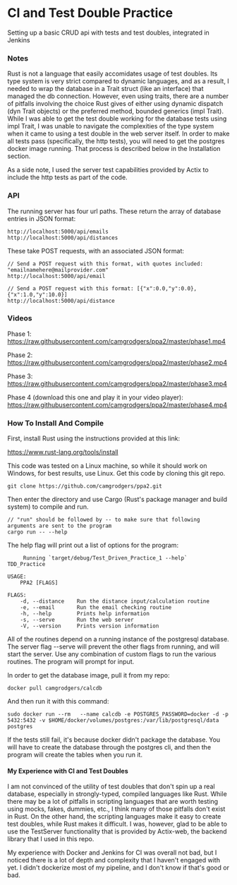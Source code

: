 # CI and Test Double Practice

Setting up a basic CRUD api with tests and test doubles, integrated in Jenkins

### Notes
Rust is not a language that easily accomidates usage of test doubles.
Its type system is very strict compared to dynamic languages, and as a result, I needed to wrap the database in a Trait struct (like an interface) that managed the db connection.
However, even using traits, there are a number of pitfalls involving the choice Rust gives of either using dynamic dispatch (dyn Trait objects) or the preferred method, bounded generics (impl Trait).
While I was able to get the test double working for the database tests using impl Trait, I was unable to navigate the complexities of the type system when it came to using a test double in the web server itself.
In order to make all tests pass (specifically, the http tests), you will need to get the postgres docker image running. That process is described below in the Installation section.

As a side note, I used the server test capabilities provided by Actix to include the http tests as part of the code. 

### API
The running server has four url paths.
These return the array of database entries in JSON format:
```
http://localhost:5000/api/emails
http://localhost:5000/api/distances
```

These take POST requests, with an associated JSON format:
```
// Send a POST request with this format, with quotes included: "emailnamehere@mailprovider.com"
http://localhost:5000/api/email

// Send a POST request with this format: [{"x":0.0,"y":0.0},{"x":1.0,"y":10.0}]
http://localhost:5000/api/distance
```

### Videos
Phase 1:
https://raw.githubusercontent.com/camgrodgers/ppa2/master/phase1.mp4

Phase 2:
https://raw.githubusercontent.com/camgrodgers/ppa2/master/phase2.mp4

Phase 3:
https://raw.githubusercontent.com/camgrodgers/ppa2/master/phase3.mp4

Phase 4 (download this one and play it in your video player):
https://raw.githubusercontent.com/camgrodgers/ppa2/master/phase4.mp4

### How To Install And Compile

First, install Rust using the instructions provided at this link:

https://www.rust-lang.org/tools/install

This code was tested on a Linux machine, so while it should work on Windows, for best results, use Linux.
Get this code by cloning this git repo.
```
git clone https://github.com/camgrodgers/ppa2.git
```
Then enter the directory and use Cargo (Rust's package manager and build system) to compile and run.
```
// "run" should be followed by -- to make sure that following arguments are sent to the program
cargo run -- --help
```
The help flag will print out a list of options for the program:
```
     Running `target/debug/Test_Driven_Practice_1 --help`
TDD_Practice

USAGE:
    PPA2 [FLAGS]

FLAGS:
    -d, --distance    Run the distance input/calculation routine
    -e, --email       Run the email checking routine
    -h, --help        Prints help information
    -s, --serve       Run the web server
    -V, --version     Prints version information
```
All of the routines depend on a running instance of the postgresql database.
The server flag --serve will prevent the other flags from running, and will start the server.
Use any combination of custom flags to run the various routines. The program will prompt for input.

In order to get the database image, pull it from my repo:
```
docker pull camgrodgers/calcdb
```
And then run it with this command:
```
sudo docker run --rm   --name calcdb -e POSTGRES_PASSWORD=docker -d -p 5432:5432 -v $HOME/docker/volumes/postgres:/var/lib/postgresql/data  postgres
```
If the tests still fail, it's because docker didn't package the database. You will have to create the database through the postgres cli, and then the program will create the tables when you run it.

#### My Experience with CI and Test Doubles
I am not convinced of the utility of test doubles that don't spin up a real database, especially in strongly-typed, compiled languages like Rust. 
While there may be a lot of pitfalls in scripting languages that are worth testing using mocks, fakes, dummies, etc., I think many of those pitfalls don't exist in Rust.
On the other hand, the scripting languages make it easy to create test doubles, while Rust makes it difficult.
I was, however, glad to be able to use the TestServer functionality that is provided by Actix-web, the backend library that I used in this repo. 

My experience with Docker and Jenkins for CI was overall not bad, but I noticed there is a lot of depth and complexity that I haven't engaged with yet.
I didn't dockerize most of my pipeline, and I don't know if that's good or bad. 

